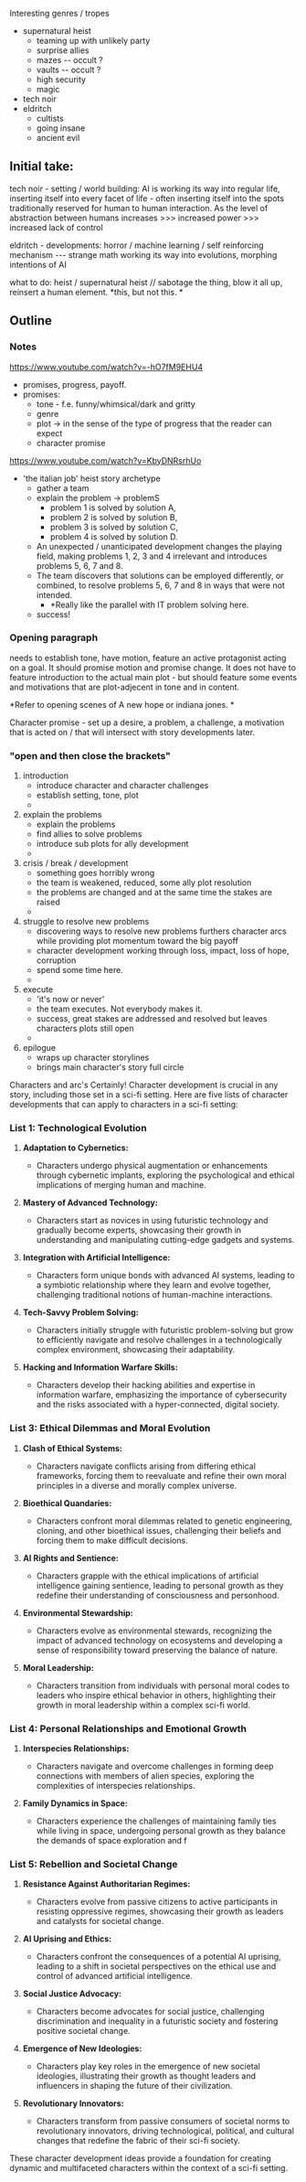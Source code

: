 Interesting genres / tropes
- supernatural heist
	- teaming up with unlikely party
	- surprise allies
	- mazes -- occult ?
	- vaults -- occult ?
	- high security
	- magic
- tech noir
- eldritch
	- cultists
	- going insane
	- ancient evil

## Initial take: 

tech noir - setting / world building:
AI is working its way into regular life, inserting itself into every facet of life - often inserting itself into the spots traditionally reserved for human to human interaction. As the level of abstraction between humans increases >>> increased power >>> increased lack of control 

eldritch - developments: 
horror / machine learning / self reinforcing mechanism --- strange math working its way into evolutions, morphing intentions of AI

what to do: 
heist / supernatural heist // sabotage the thing, blow it all up, reinsert a human element. *this, but not this. *


## Outline

### Notes
https://www.youtube.com/watch?v=-hO7fM9EHU4
- promises, progress, payoff.
- promises:
	- tone - f.e. funny/whimsical/dark and gritty
	- genre
	- plot -> in the sense of the type of progress that the reader can expect
	- character promise

https://www.youtube.com/watch?v=KbyDNRsrhUo
- 'the italian job' heist story archetype
	- gather a team
	- explain the problem -> problemS
		- problem 1 is solved by solution A,
		- problem 2 is solved by solution B,
		- problem 3 is solved by solution C,
		- problem 4 is solved by solution D.
	- An unexpected / unanticipated development changes the playing field, making problems 1, 2, 3 and 4 irrelevant and introduces problems 5, 6, 7 and 8. 
	- The team discovers that solutions can be employed differently, or combined, to resolve problems 5, 6, 7 and 8 in ways that were not intended. 
		- *Really like the parallel with IT problem solving here.
	- success!

### Opening paragraph 
needs to establish tone, have motion, feature an active protagonist acting on a goal. It should promise motion and promise change. It does not have to feature introduction to the actual main plot - but should feature some events and motivations that are plot-adjecent in tone and in content.

*Refer to opening scenes of A new hope or indiana jones. *

Character promise - set up a desire, a problem, a challenge, a motivation that is acted on / that will intersect with story developments later. 

### "open and then close the brackets"

1. introduction
	- introduce character and character challenges
	- establish setting, tone, plot
	- 
2. explain the problems
	- explain the problems
	- find allies to solve problems
	-  introduce sub plots for ally development
	- 
3. crisis / break / development
	- something goes horribly wrong
	- the team is weakened, reduced, some ally plot resolution
	- the problems are changed and at the same time the stakes are raised
	- 
4. struggle to resolve new problems
	- discovering ways to resolve new problems furthers character arcs while providing plot momentum toward the big payoff 
	- character development working through loss, impact, loss of hope, corruption
	- spend some time here. 
	- 
5. execute
	- 'it's now or never'
	- the team executes. Not everybody makes it. 
	- success, great stakes are addressed and resolved but leaves characters plots still open
	- 
6. epilogue
	- wraps up character storylines
	- brings main character's story full circle


Characters and arc's
Certainly! Character development is crucial in any story, including those set in a sci-fi setting. Here are five lists of character developments that can apply to characters in a sci-fi setting:

### List 1: Technological Evolution

1. **Adaptation to Cybernetics:**
   - Characters undergo physical augmentation or enhancements through cybernetic implants, exploring the psychological and ethical implications of merging human and machine.

2. **Mastery of Advanced Technology:**
   - Characters start as novices in using futuristic technology and gradually become experts, showcasing their growth in understanding and manipulating cutting-edge gadgets and systems.

3. **Integration with Artificial Intelligence:**
   - Characters form unique bonds with advanced AI systems, leading to a symbiotic relationship where they learn and evolve together, challenging traditional notions of human-machine interactions.

4. **Tech-Savvy Problem Solving:**
   - Characters initially struggle with futuristic problem-solving but grow to efficiently navigate and resolve challenges in a technologically complex environment, showcasing their adaptability.

5. **Hacking and Information Warfare Skills:**
   - Characters develop their hacking abilities and expertise in information warfare, emphasizing the importance of cybersecurity and the risks associated with a hyper-connected, digital society.

### List 3: Ethical Dilemmas and Moral Evolution

1. **Clash of Ethical Systems:**
   - Characters navigate conflicts arising from differing ethical frameworks, forcing them to reevaluate and refine their own moral principles in a diverse and morally complex universe.

2. **Bioethical Quandaries:**
   - Characters confront moral dilemmas related to genetic engineering, cloning, and other bioethical issues, challenging their beliefs and forcing them to make difficult decisions.

3. **AI Rights and Sentience:**
   - Characters grapple with the ethical implications of artificial intelligence gaining sentience, leading to personal growth as they redefine their understanding of consciousness and personhood.

4. **Environmental Stewardship:**
   - Characters evolve as environmental stewards, recognizing the impact of advanced technology on ecosystems and developing a sense of responsibility toward preserving the balance of nature.

5. **Moral Leadership:**
   - Characters transition from individuals with personal moral codes to leaders who inspire ethical behavior in others, highlighting their growth in moral leadership within a complex sci-fi world.

### List 4: Personal Relationships and Emotional Growth

1. **Interspecies Relationships:**
   - Characters navigate and overcome challenges in forming deep connections with members of alien species, exploring the complexities of interspecies relationships.

2. **Family Dynamics in Space:**
   - Characters experience the challenges of maintaining family ties while living in space, undergoing personal growth as they balance the demands of space exploration and f

### List 5: Rebellion and Societal Change

1. **Resistance Against Authoritarian Regimes:**
   - Characters evolve from passive citizens to active participants in resisting oppressive regimes, showcasing their growth as leaders and catalysts for societal change.

2. **AI Uprising and Ethics:**
   - Characters confront the consequences of a potential AI uprising, leading to a shift in societal perspectives on the ethical use and control of advanced artificial intelligence.

3. **Social Justice Advocacy:**
   - Characters become advocates for social justice, challenging discrimination and inequality in a futuristic society and fostering positive societal change.

4. **Emergence of New Ideologies:**
   - Characters play key roles in the emergence of new societal ideologies, illustrating their growth as thought leaders and influencers in shaping the future of their civilization.

5. **Revolutionary Innovators:**
   - Characters transform from passive consumers of societal norms to revolutionary innovators, driving technological, political, and cultural changes that redefine the fabric of their sci-fi society.

These character development ideas provide a foundation for creating dynamic and multifaceted characters within the context of a sci-fi setting.
